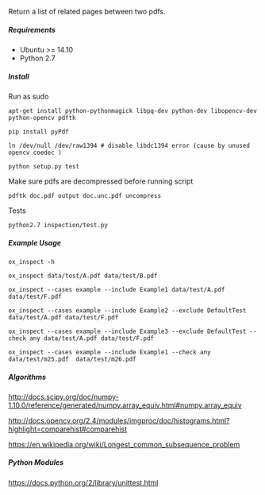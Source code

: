 Return a list of related pages between two pdfs.

##### Requirements

* Ubuntu >= 14.10 
* Python 2.7

##### Install

Run as sudo

```
apt-get install python-pythonmagick libpq-dev python-dev libopencv-dev python-opencv pdftk 

pip install pyPdf

ln /dev/null /dev/raw1394 # disable libdc1394 error (cause by unused opencv coedec )

python setup.py test
```

Make sure pdfs are decompressed before running script

```pdftk doc.pdf output doc.unc.pdf uncompress```


Tests

``python2.7 inspection/test.py``
##### Example Usage

``ox_inspect -h``

``ox_inspect data/test/A.pdf data/test/B.pdf``

``ox_inspect --cases example --include Example1 data/test/A.pdf data/test/F.pdf``

``ox_inspect --cases example --include Example2 --exclude DefaultTest data/test/A.pdf data/test/F.pdf``

``ox_inspect --cases example --include Example3 --exclude DefaultTest --check any data/test/A.pdf data/test/F.pdf``

``ox_inspect --cases example --include Example1 --check any  data/test/m25.pdf  data/test/m26.pdf ``

##### Algorithms

http://docs.scipy.org/doc/numpy-1.10.0/reference/generated/numpy.array_equiv.html#numpy.array_equiv

http://docs.opencv.org/2.4/modules/imgproc/doc/histograms.html?highlight=comparehist#comparehist

https://en.wikipedia.org/wiki/Longest_common_subsequence_problem

##### Python Modules

https://docs.python.org/2/library/unittest.html


